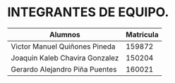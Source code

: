 # INTEGRANTES DE EQUIPO.
| Alumnos | Matricula|
| ----------------------------- | ------ |
| Victor Manuel Quiñones Pineda | 159872 |
| Joaquin Kaleb Chavira Gonzalez | 150204 |
| Gerardo Alejandro Piña Puentes | 160021 |
